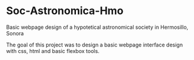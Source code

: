 # Soc-Astronomica-Hmo
Basic webpage design of a hypotetical astronomical society in Hermosillo, Sonora


The goal of this project was to design a basic webpage interface design with css, html and basic flexbox tools.
